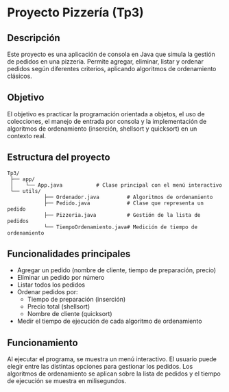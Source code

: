 # Proyecto Pizzería (Tp3)

## Descripción
Este proyecto es una aplicación de consola en Java que simula la gestión de pedidos en una pizzería. Permite agregar, eliminar, listar y ordenar pedidos según diferentes criterios, aplicando algoritmos de ordenamiento clásicos.

## Objetivo
El objetivo es practicar la programación orientada a objetos, el uso de colecciones, el manejo de entrada por consola y la implementación de algoritmos de ordenamiento (inserción, shellsort y quicksort) en un contexto real.

## Estructura del proyecto
```
Tp3/
 ├── app/
 │    └── App.java           # Clase principal con el menú interactivo
 └── utils/
			├── Ordenador.java         # Algoritmos de ordenamiento
			├── Pedido.java            # Clase que representa un pedido
			├── Pizzeria.java          # Gestión de la lista de pedidos
			└── TiempoOrdenamiento.java# Medición de tiempo de ordenamiento
```

## Funcionalidades principales
- Agregar un pedido (nombre de cliente, tiempo de preparación, precio)
- Eliminar un pedido por número
- Listar todos los pedidos
- Ordenar pedidos por:
	- Tiempo de preparación (inserción)
	- Precio total (shellsort)
	- Nombre de cliente (quicksort)
- Medir el tiempo de ejecución de cada algoritmo de ordenamiento

## Funcionamiento
Al ejecutar el programa, se muestra un menú interactivo. El usuario puede elegir entre las distintas opciones para gestionar los pedidos. Los algoritmos de ordenamiento se aplican sobre la lista de pedidos y el tiempo de ejecución se muestra en milisegundos.

